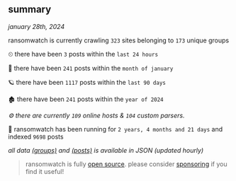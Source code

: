 
## summary
_january 28th, 2024_

ransomwatch is currently crawling `323` sites belonging to `173` unique groups

⏲ there have been `3` posts within the `last 24 hours`

🦈 there have been `241` posts within the `month of january`

🪐 there have been `1117` posts within the `last 90 days`

🏚 there have been `241` posts within the `year of 2024`

_⚙️ there are currently `109` online hosts & `104` custom parsers._

🦕 ransomwatch has been running for `2 years, 4 months and 21 days` and indexed `9698` posts

_all data  [(groups)](http://ransomwhat.telemetry.ltd/groups) and [(posts)](http://ransomwhat.telemetry.ltd/posts) is available in JSON (updated hourly)_

> ransomwatch is fully [open source](https://github.com/joshhighet/ransomwatch#ransomwatch--). please consider [sponsoring](https://github.com/sponsors/joshhighet) if you find it useful!
